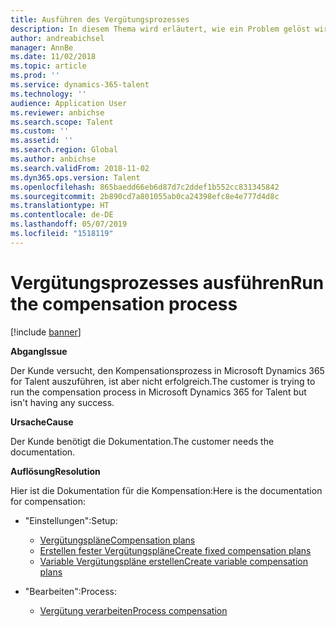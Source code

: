 ```yaml
---
title: Ausführen des Vergütungsprozesses
description: In diesem Thema wird erläutert, wie ein Problem gelöst wird, bei dem ein Kunde versucht, den Kompensationsprozess in Microsoft Dynamics 365 for Talent auszuführen, aber nicht erfolgreich ist.
author: andreabichsel
manager: AnnBe
ms.date: 11/02/2018
ms.topic: article
ms.prod: ''
ms.service: dynamics-365-talent
ms.technology: ''
audience: Application User
ms.reviewer: anbichse
ms.search.scope: Talent
ms.custom: ''
ms.assetid: ''
ms.search.region: Global
ms.author: anbichse
ms.search.validFrom: 2018-11-02
ms.dyn365.ops.version: Talent
ms.openlocfilehash: 865baedd66eb6d87d7c2ddef1b552cc831345842
ms.sourcegitcommit: 2b890cd7a801055ab0ca24398efc8e4e777d4d8c
ms.translationtype: HT
ms.contentlocale: de-DE
ms.lasthandoff: 05/07/2019
ms.locfileid: "1518119"
---
```

# <a name="run-the-compensation-process"></a><span data-ttu-id="7e851-103">Vergütungsprozesses ausführen</span><span class="sxs-lookup"><span data-stu-id="7e851-103">Run the compensation process</span></span>

[!include [banner](includes/banner.md)]

<span data-ttu-id="7e851-104">**Abgang**</span><span class="sxs-lookup"><span data-stu-id="7e851-104">**Issue**</span></span>

<span data-ttu-id="7e851-105">Der Kunde versucht, den Kompensationsprozess in Microsoft Dynamics 365 for Talent auszuführen, ist aber nicht erfolgreich.</span><span class="sxs-lookup"><span data-stu-id="7e851-105">The customer is trying to run the compensation process in Microsoft Dynamics 365 for Talent but isn't having any success.</span></span>

<span data-ttu-id="7e851-106">**Ursache**</span><span class="sxs-lookup"><span data-stu-id="7e851-106">**Cause**</span></span>

<span data-ttu-id="7e851-107">Der Kunde benötigt die Dokumentation.</span><span class="sxs-lookup"><span data-stu-id="7e851-107">The customer needs the documentation.</span></span>

<span data-ttu-id="7e851-108">**Auflösung**</span><span class="sxs-lookup"><span data-stu-id="7e851-108">**Resolution**</span></span>

<span data-ttu-id="7e851-109">Hier ist die Dokumentation für die Kompensation:</span><span class="sxs-lookup"><span data-stu-id="7e851-109">Here is the documentation for compensation:</span></span>

- <span data-ttu-id="7e851-110">"Einstellungen":</span><span class="sxs-lookup"><span data-stu-id="7e851-110">Setup:</span></span>

    - [<span data-ttu-id="7e851-111">Vergütungspläne</span><span class="sxs-lookup"><span data-stu-id="7e851-111">Compensation plans</span></span>](https://docs.microsoft.com/en-us/dynamics365/unified-operations/talent/compensation-plans)
    - [<span data-ttu-id="7e851-112">Erstellen fester Vergütungspläne</span><span class="sxs-lookup"><span data-stu-id="7e851-112">Create fixed compensation plans</span></span>](https://docs.microsoft.com/en-us/dynamics365/unified-operations/talent/create-fixed-compensation-plans)
    - [<span data-ttu-id="7e851-113">Variable Vergütungspläne erstellen</span><span class="sxs-lookup"><span data-stu-id="7e851-113">Create variable compensation plans</span></span>](https://docs.microsoft.com/en-us/dynamics365/unified-operations/talent/create-variable-compensation-plans)

- <span data-ttu-id="7e851-114">"Bearbeiten":</span><span class="sxs-lookup"><span data-stu-id="7e851-114">Process:</span></span>

    - [<span data-ttu-id="7e851-115">Vergütung verarbeiten</span><span class="sxs-lookup"><span data-stu-id="7e851-115">Process compensation</span></span>](https://docs.microsoft.com/en-us/dynamics365/unified-operations/talent/process-compensation)
